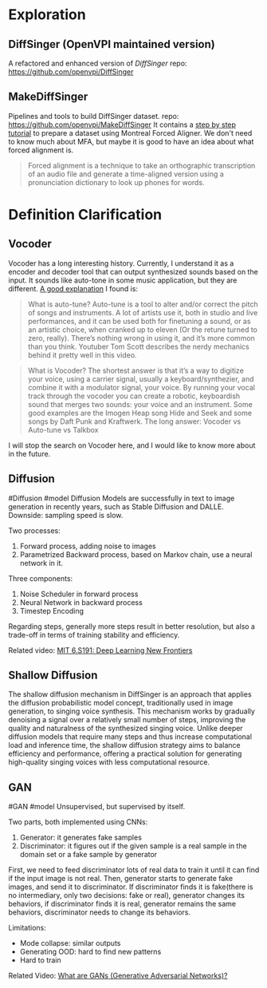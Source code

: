# Exploration
## DiffSinger (OpenVPI maintained version)
A refactored and enhanced version of _DiffSinger_
repo: https://github.com/openvpi/DiffSinger

## MakeDiffSinger
Pipelines and tools to build DiffSinger dataset.
repo: https://github.com/openvpi/MakeDiffSinger
It contains a [step by step tutorial](https://github.com/openvpi/MakeDiffSinger/tree/main/acoustic_forced_alignment) to prepare a dataset using Montreal Forced Aligner. We don't need to know much about MFA, but maybe it is good to have an idea about what forced alignment is. 

>Forced alignment is a technique to take an orthographic transcription of an audio file and generate a time-aligned version using a pronunciation dictionary to look up phones for words.


# Definition Clarification
## Vocoder
Vocoder has a long interesting history. Currently, I understand it as a encoder and decoder tool that can output synthesized sounds based on the input. It sounds like auto-tone in some music application, but they are different. [A good explanation](https://www.reddit.com/r/passcode/comments/v3aw0m/vocoder_and_autotune_whats_the_difference/) I found is:

>What is auto-tune?
Auto-tune is a tool to alter and/or correct the pitch of songs and instruments. A lot of artists use it, both in studio and live performances, and it can be used both for finetuning a sound, or as an artistic choice, when cranked up to eleven (Or the retune turned to zero, really). There’s nothing wrong in using it, and it’s more common than you think. Youtuber Tom Scott describes the nerdy mechanics behind it pretty well in this video.

>What is Vocoder?
The shortest answer is that it’s a way to digitize your voice, using a carrier signal, usually a keyboard/synthezier, and combine it with a modulator signal, your voice. By running your vocal track through the vocoder you can create a robotic, keyboardish sound that merges two sounds: your voice and an instrument. Some good examples are the Imogen Heap song Hide and Seek and some songs by Daft Punk and Kraftwerk. The long answer: Vocoder vs Auto-tune vs Talkbox

I will stop the search on Vocoder here, and I would like to know more about in the future.
## Diffusion
#Diffusion #model
Diffusion Models are successfully in text to image generation in recently years, such as Stable Diffusion and DALLE.
Downside: sampling speed is slow.

Two processes:
1. Forward process, adding noise to images
2. Parametrized Backward process, based on Markov chain, use a neural network in it.

Three components:
1. Noise Scheduler in forward process
2. Neural Network in backward process
3. Timestep Encoding

Regarding steps, generally more steps result in better resolution, but also a trade-off in terms of training stability and efficiency.

Related video: [MIT 6.S191: Deep Learning New Frontiers](https://www.youtube.com/watch?v=FHeCmnNe0P8)
## Shallow Diffusion 
The shallow diffusion mechanism in DiffSinger is an approach that applies the diffusion probabilistic model concept, traditionally used in image generation, to singing voice synthesis. This mechanism works by gradually denoising a signal over a relatively small number of steps, improving the quality and naturalness of the synthesized singing voice. Unlike deeper diffusion models that require many steps and thus increase computational load and inference time, the shallow diffusion strategy aims to balance efficiency and performance, offering a practical solution for generating high-quality singing voices with less computational resource.

## GAN
#GAN #model
Unsupervised, but supervised by itself.

Two parts, both implemented using CNNs:
1. Generator: it generates fake samples
2. Discriminator: it figures out if the given sample is a real sample in the domain set or a fake sample by generator

First, we need to feed discriminator lots of real data to train it until it can find if the input image is not real. Then, generator starts to generate fake images, and send it to discriminator. If discriminator finds it is fake(there is no intermediary, only two decisions: fake or real), generator changes its behaviors, if discriminator finds it is real, generator remains the same behaviors, discriminator needs to change its behaviors.

Limitations:
- Mode collapse: similar outputs
- Generating OOD: hard to find new patterns
- Hard to train

Related Video: [What are GANs (Generative Adversarial Networks)?](https://www.youtube.com/watch?v=TpMIssRdhco)